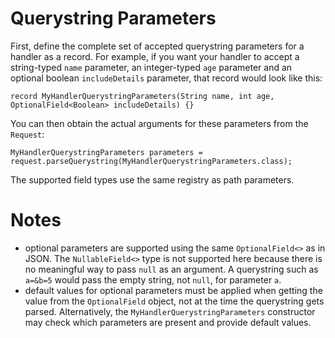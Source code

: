 
# Querystring Parameters

First, define the complete set of accepted querystring parameters for a handler as a record. For example,
if you want your handler to accept a string-typed `name` parameter, an integer-typed `age` parameter and an
optional boolean `includeDetails` parameter, that record would look like this:

```
record MyHandlerQuerystringParameters(String name, int age, OptionalField<Boolean> includeDetails) {}
```

You can then obtain the actual arguments for these parameters from the `Request`:

```
MyHandlerQuerystringParameters parameters = request.parseQuerystring(MyHandlerQuerystringParameters.class);
```

The supported field types use the same registry as path parameters.

# Notes

* optional parameters are supported using the same `OptionalField<>` as in JSON. The `NullableField<>`
  type is not supported here because there is no meaningful way to pass `null` as an argument. A querystring
  such as `a=&b=5` would pass the empty string, not `null`, for parameter `a`.
* default values for optional parameters must be applied when getting the value from the `OptionalField` object,
  not at the time the querystring gets parsed. Alternatively, the `MyHandlerQuerystringParameters` constructor
  may check which parameters are present and provide default values.